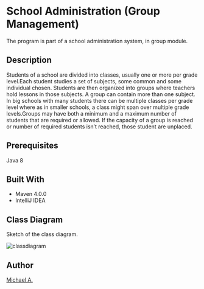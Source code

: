 # School Administration (Group Management)

The program is part of a school administration system, in group module. 

## Description

Students of a school are divided into classes, usually one or more per grade level.Each student studies a set of subjects, some common and some individual chosen. Students are then organized into groups where teachers hold lessons in those subjects. A group can contain more than one subject. In big schools with many students there can be multiple classes per grade level where as in smaller schools, a class might span over multiple grade levels.Groups may have both a minimum and a maximum number of students that are required or allowed. If the capacity of a group is reached or number of required students isn’t reached, those student are unplaced. 

## Prerequisites

Java 8 

## Built With

* Maven 4.0.0 
* IntelliJ IDEA

## Class Diagram

Sketch of the class diagram.

![classdiagram](https://cloud.githubusercontent.com/assets/16080581/18412714/338d7f42-7796-11e6-9d5c-8cbc9a48f965.png)

## Author

[Michael A.](https://se.linkedin.com/in/michaelabebaw) 
